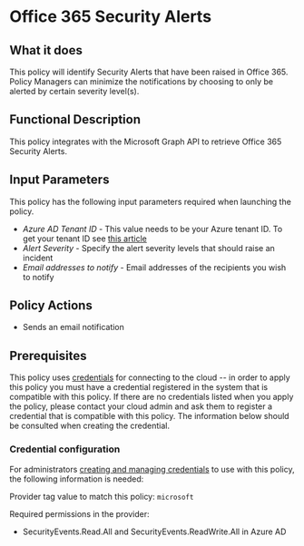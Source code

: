 # Office 365 Security Alerts

## What it does

This policy will identify Security Alerts that have been raised in Office 365. Policy Managers can minimize the notifications by choosing to only be alerted by certain severity level(s).

## Functional Description

This policy integrates with the Microsoft Graph API to retrieve Office 365 Security Alerts.

## Input Parameters

This policy has the following input parameters required when launching the policy.

- *Azure AD Tenant ID* - This value needs to be your Azure tenant ID. To get your tenant ID see [this article](https://docs.microsoft.com/en-us/onedrive/find-your-office-365-tenant-id)
- *Alert Severity* - Specify the alert severity levels that should raise an incident
- *Email addresses to notify* - Email addresses of the recipients you wish to notify

## Policy Actions

- Sends an email notification

## Prerequisites

This policy uses [credentials](https://docs.rightscale.com/policies/users/guides/credential_management.html)
for connecting to the cloud -- in order to apply this policy you must have a credential registered in the system that is compatible with this policy. If there are no
credentials listed when you apply the policy, please contact your cloud admin and ask them to register a credential that is compatible with this policy. The information below should be consulted when creating the credential.

### Credential configuration

For administrators [creating and managing credentials](https://docs.rightscale.com/policies/users/guides/credential_management.html) to use with this policy, the following information is needed: 

Provider tag value to match this policy: `microsoft`

Required permissions in the provider:

- SecurityEvents.Read.All and SecurityEvents.ReadWrite.All in Azure AD
